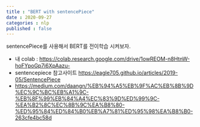 ```yaml
---
title : "BERT with sentencePiece"
date : 2020-09-27
categories : nlp
published : false
---
```


sentencePiece를 사용해서 BERT를 전이학습 시켜보자.   


- 내 colab : <https://colab.research.google.com/drive/1owREOM-n8HtnW-hoFYpoGp7i6XpAazu->
- sentencepiece 참고사이트 <https://eagle705.github.io/articles/2019-05/SentencePiece>
- <https://medium.com/daangn/%EB%94%A5%EB%9F%AC%EB%8B%9D%EC%9C%BC%EB%A1%9C-%EB%8F%99%EB%84%A4%EC%83%9D%ED%99%9C-%EA%B2%8C%EC%8B%9C%EA%B8%80-%ED%95%84%ED%84%B0%EB%A7%81%ED%95%98%EA%B8%B0-263cfe4bc58d>
